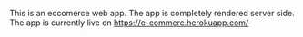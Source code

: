 This is an eccomerce web app. The app is completely rendered server side. The app is currently live on https://e-commerc.herokuapp.com/
